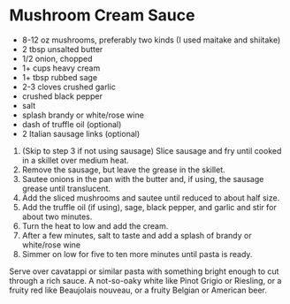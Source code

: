 Mushroom Cream Sauce
====================

* 8-12 oz mushrooms, preferably two kinds (I used maitake and shiitake)
* 2 tbsp unsalted butter
* 1/2 onion, chopped
* 1+ cups heavy cream
* 1+ tbsp rubbed sage
* 2-3 cloves crushed garlic
* crushed black pepper
* salt
* splash brandy or white/rose wine
* dash of truffle oil (optional)
* 2 Italian sausage links (optional)

1. (Skip to step 3 if not using sausage)  Slice sausage and fry until cooked in a skillet over medium heat.
2. Remove the sausage, but leave the grease in the skillet.
3. Sautee onions in the pan with the butter and, if using, the sausage grease until translucent.
4. Add the sliced mushrooms and sautee until reduced to about half size.
5. Add the truffle oil (if using), sage, black pepper, and garlic and stir for about two minutes.
6. Turn the heat to low and add the cream.
7. After a few minutes, salt to taste and add a splash of brandy or white/rose wine
8. Simmer on low for five to ten more minutes until pasta is ready.

Serve over cavatappi or similar pasta with something bright enough to cut through a rich sauce.  A not-so-oaky white like Pinot Grigio or Riesling, or a fruity red like Beaujolais nouveau, or a fruity Belgian or American beer.
